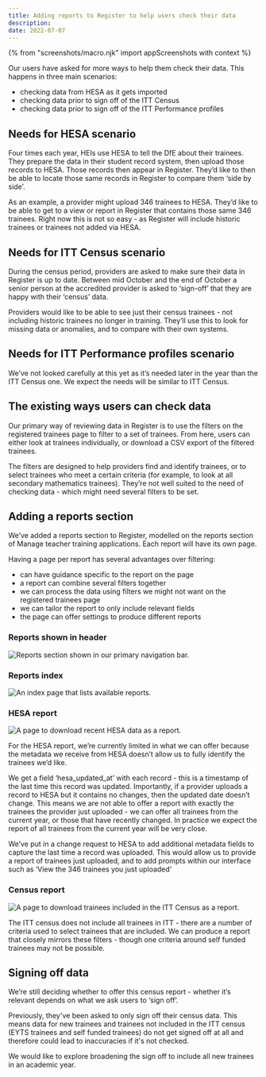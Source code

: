 ```yaml
---
title: Adding reports to Register to help users check their data
description:
date: 2022-07-07
---
```

{% from "screenshots/macro.njk" import appScreenshots with context %}

Our users have asked for more ways to help them check their data. This happens in three main scenarios:

* checking data from HESA as it gets imported
* checking data prior to sign off of the ITT Census
* checking data prior to sign off of the ITT Performance profiles

## Needs for HESA scenario

Four times each year, HEIs use HESA to tell the DfE about their trainees. They prepare the data in their student record system, then upload those records to HESA. Those records then appear in Register. They’d like to then be able to locate those same records in Register to compare them ‘side by side’.

As an example, a provider might upload 346 trainees to HESA. They’d like to be able to get to a view or report in Register that contains those same 346 trainees. Right now this is not so easy - as Register will include historic trainees or trainees not added via HESA.

## Needs for ITT Census scenario

During the census period, providers are asked to make sure their data in Register is up to date. Between mid October and the end of October a senior person at the accredited provider is asked to ‘sign-off’ that they are happy with their ‘census’ data.

Providers would like to be able to see just their census trainees - not including historic trainees no longer in training. They’ll use this to look for missing data or anomalies, and to compare with their own systems.

## Needs for ITT Performance profiles scenario

We’ve not looked carefully at this yet as it’s needed later in the year than the ITT Census one. We expect the needs will be similar to ITT Census.

## The existing ways users can check data

Our primary way of reviewing data in Register is to use the filters on the registered trainees page to filter to a set of trainees. From here, users can either look at trainees individually, or download a CSV export of the filtered trainees.

The filters are designed to help providers find and identify trainees, or to select trainees who meet a certain criteria (for example, to look at all secondary mathematics trainees). They’re not well suited to the need of checking data - which might need several filters to be set.

## Adding a reports section

We’ve added a reports section to Register, modelled on the reports section of Manage teacher training applications. Each report will have its own page.

Having a page per report has several advantages over filtering:

* can have guidance specific to the report on the page
* a report can combine several filters together
* we can process the data using filters we might not want on the registered trainees page
* we can tailor the report to only include relevant fields
* the page can offer settings to produce different reports

### Reports shown in header

![Reports section shown in our primary navigation bar.](1.reports-in-nav.png)

### Reports index

![An index page that lists available reports.](2.reports-index.png)

### HESA report

![A page to download recent HESA data as a report.](3.hesa-report.png)

For the HESA report, we’re currently limited in what we can offer because the metadata we receive from HESA doesn’t allow us to fully identify the trainees we’d like.

We get a field ‘hesa_updated_at’ with each record - this is a timestamp of the last time this record was updated. Importantly, if a provider uploads a record to HESA but it contains no changes, then the updated date doesn’t change. This means we are not able to offer a report with exactly the trainees the provider just uploaded - we can offer all trainees from the current year, or those that have recently changed. In practice we expect the report of all trainees from the current year will be very close.

We’ve put in a change request to HESA to add additional metadata fields to capture the last time a record was uploaded. This would allow us to provide a report of trainees just uploaded, and to add prompts within our interface such as ‘View the 346 trainees you just uploaded’

### Census report

![A page to download trainees included in the ITT Census as a report.](4.census-report.png)

The ITT census does not include all trainees in ITT - there are a number of criteria used to select trainees that are included. We can produce a report that closely mirrors these filters - though one criteria around self funded trainees may not be possible.

## Signing off data

We’re still deciding whether to offer this census report - whether it’s relevant depends on what we ask users to ‘sign off’.

Previously, they've been asked to only sign off their census data. This means data for new trainees and trainees not included in the ITT census (EYTS trainees and self funded trainees) do not get signed off at all and therefore could lead to inaccuracies if it's not checked.

We would like to explore broadening the sign off to include all new trainees in an academic year.
